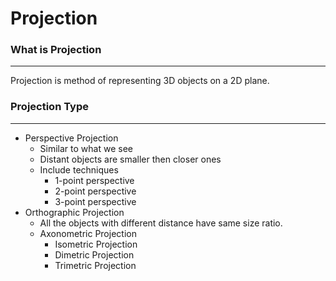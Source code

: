 # Projection
### What is Projection
---
Projection is method of representing 3D objects on a 2D plane.

### Projection Type
---
- Perspective Projection
	- Similar to what we see
	- Distant objects are smaller then closer ones
	- Include techniques
		- 1-point perspective
		- 2-point perspective
		- 3-point perspective
- Orthographic Projection
	- All the objects with different distance have same size ratio.
	- Axonometric Projection
		- Isometric Projection
		- Dimetric Projection
		- Trimetric Projection